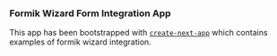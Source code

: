 ### Formik Wizard Form Integration App

This app has been bootstrapped with [`create-next-app`](https://github.com/vercel/next.js/tree/canary/packages/create-next-app) which contains examples of formik wizard integration.

